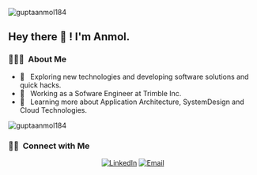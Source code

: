 <p align="left">
  <img src="https://komarev.com/ghpvc/?username=guptaanmol184" alt="guptaanmol184" />
</p>

<h2> Hey there 👋 ! I'm Anmol.</h2>

<h3> 👨🏻‍💻 &nbsp;About Me </h3>

- 🤔 &nbsp; Exploring new technologies and developing software solutions and quick hacks.
- 💼 &nbsp; Working as a Sofware Engineer at Trimble Inc.
- 🌱 &nbsp; Learning more about Application Architecture, SystemDesign and Cloud Technologies.

<p align="left">
  <img src="https://github-readme-stats.vercel.app/api?username=guptaanmol184&show_icons=true" alt="guptaanmol184" /> 
</p>

<h3> 🤝🏻 &nbsp;Connect with Me </h3>

<p align="center">
<a href="https://www.linkedin.com/in/anmol-gupta-665355120/"><img alt="LinkedIn" src="https://img.shields.io/badge/LinkedIn-Anmol%20Gupta-blue?style=flat-square&logo=linkedin"></a>
<a href="mailto:guptaanmol184@gmail.com"><img alt="Email" src="https://img.shields.io/badge/Email-guptaanmol184@gmail.com-blue?style=flat-square&logo=gmail"></a>
</p>

<!--
**guptaanmol184/guptaanmol184** is a ✨ _special_ ✨ repository because its `README.md` (this file) appears on your GitHub profile.

Here are some ideas to get you started:

- 🔭 I’m currently working on ...
- 🌱 I’m currently learning ...
- 👯 I’m looking to collaborate on ...
- 🤔 I’m looking for help with ...
- 💬 Ask me about ...
- 📫 How to reach me: ...
- 😄 Pronouns: ...
- ⚡ Fun fact: ...
-->
